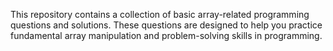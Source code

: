 This repository contains a collection of basic array-related programming questions and solutions. These questions are designed to help you practice fundamental array manipulation and problem-solving skills in programming.


